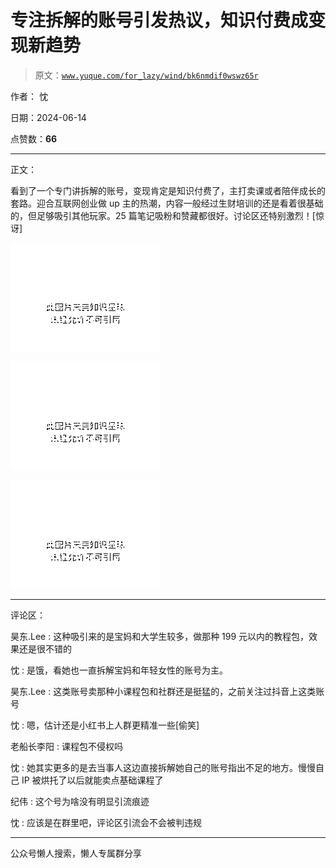 # 专注拆解的账号引发热议，知识付费成变现新趋势

> 原文：[`www.yuque.com/for_lazy/wind/bk6nmdif0wswz65r`](https://www.yuque.com/for_lazy/wind/bk6nmdif0wswz65r)

作者： 忱

日期：2024-06-14

点赞数：**66**

* * *

正文：

看到了一个专门讲拆解的账号，变现肯定是知识付费了，主打卖课或者陪伴成长的套路。迎合互联网创业做 up 主的热潮，内容一般经过生财培训的还是看着很基础的，但足够吸引其他玩家。25 篇笔记吸粉和赞藏都很好。讨论区还特别激烈！[惊讶]

![](img/2e78f7bd96217c47dfc5e45f39128480.png)

![](img/35e49be577dc70ac3db25297e4b4377d.png)

![](img/34b785115135c53212904c71fafc58a4.png)

* * *

评论区：

昊东.Lee : 这种吸引来的是宝妈和大学生较多，做那种 199 元以内的教程包，效果还是很不错的

忱 : 是饿，看她也一直拆解宝妈和年轻女性的账号为主。

昊东.Lee : 这类账号卖那种小课程包和社群还是挺猛的，之前关注过抖音上这类账号

忱 : 嗯，估计还是小红书上人群更精准一些[偷笑]

老船长李阳 : 课程包不侵权吗

忱 : 她其实更多的是去当事人这边直接拆解她自己的账号指出不足的地方。慢慢自己 IP 被烘托了以后就能卖点基础课程了

纪伟 : 这个号为啥没有明显引流痕迹

忱 : 应该是在群里吧，评论区引流会不会被判违规

* * *

公众号懒人搜索，懒人专属群分享